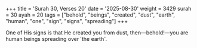 +++
title = 'Surah 30, Verses 20'
date = '2025-08-30'
weight = 3429
surah = 30
ayah = 20
tags = ["behold", "beings", "created", "dust", "earth", "human", "one", "sign", "signs", "spreading"]
+++

One of His signs is that He created you from dust, then—behold!—you are human beings spreading over ˹the earth˺.